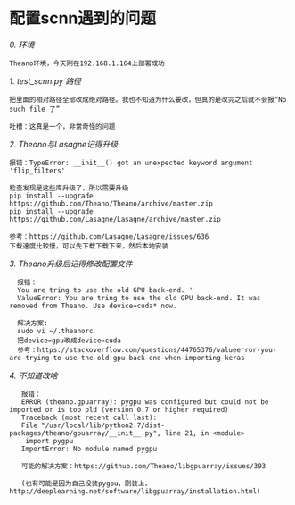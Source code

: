 **配置scnn遇到的问题**
====
*0. 环境*
    
    Theano环境，今天刚在192.168.1.164上部署成功

*1. test_scnn.py 路径*

    把里面的相对路径全部改成绝对路径。我也不知道为什么要改，但真的是改完之后就不会报“No such file 了”
    
    吐槽：这真是一个，非常奇怪的问题

*2. Theano与Lasagne记得升级*
    
    报错：TypeError: __init__() got an unexpected keyword argument 'flip_filters'
    
    检查发现是这些库升级了，所以需要升级
    pip install --upgrade https://github.com/Theano/Theano/archive/master.zip
    pip install --upgrade https://github.com/Lasagne/Lasagne/archive/master.zip
    
    参考：https://github.com/Lasagne/Lasagne/issues/636
    下载速度比较慢，可以先下载下载下来，然后本地安装
 
 
 *3. Theano升级后记得修改配置文件*
 
      报错：
      You are tring to use the old GPU back-end. '
      ValueError: You are tring to use the old GPU back-end. It was removed from Theano. Use device=cuda* now.
      
      解决方案:
      sudo vi ~/.theanorc
      把device=gpu改成device=cuda
      参考：https://stackoverflow.com/questions/44765376/valueerror-you-are-trying-to-use-the-old-gpu-back-end-when-importing-keras
  
  *4. 不知道改啥*
  
       报错：
       ERROR (theano.gpuarray): pygpu was configured but could not be imported or is too old (version 0.7 or higher required)
       Traceback (most recent call last):
       File "/usr/local/lib/python2.7/dist-packages/theano/gpuarray/__init__.py", line 21, in <module>
        import pygpu
       ImportError: No module named pygpu
      
       可能的解决方案：https://github.com/Theano/libgpuarray/issues/393
       
       (也有可能是因为自己没装pygpu，刚装上，http://deeplearning.net/software/libgpuarray/installation.html)
